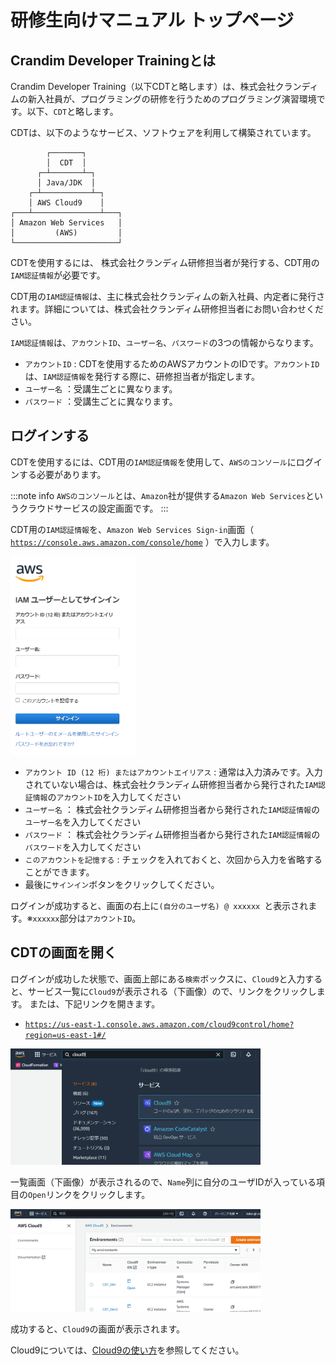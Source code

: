 # 研修生向けマニュアル トップページ

## Crandim Developer Trainingとは

Crandim Developer Training（以下CDTと略します）は、株式会社クランディムの新入社員が、プログラミングの研修を行うためのプログラミング演習環境です。以下、`CDT`と略します。

CDTは、以下のようなサービス、ソフトウェアを利用して構築されています。

```
        ┌───────┐
        │  CDT  │
      ┌─┴───────┴─┐
      │ Java/JDK  │
    ┌─┴───────────┴─┐
    │ AWS Cloud9    │
┌───┴───────────────┴───┐
│ Amazon Web Services   │
│         (AWS)         │
└───────────────────────┘
```

CDTを使用するには、 株式会社クランディム研修担当者が発行する、CDT用の`IAM認証情報`が必要です。

CDT用の`IAM認証情報`は、主に株式会社クランディムの新入社員、内定者に発行されます。詳細については、株式会社クランディム研修担当者にお問い合わせください。

`IAM認証情報`は、`アカウントID`、`ユーザー名`、`パスワード`の3つの情報からなります。

* `アカウントID` : CDTを使用するためのAWSアカウントのIDです。`アカウントID`は、`IAM認証情報`を発行する際に、研修担当者が指定します。
* `ユーザー名` ：受講生ごとに異なります。
* `パスワード` ：受講生ごとに異なります。

## ログインする

CDTを使用するには、CDT用の`IAM認証情報`を使用して、`AWSのコンソール`にログインする必要があります。

:::note info
`AWSのコンソール`とは、`Amazon`社が提供する`Amazon Web Services`というクラウドサービスの設定画面です。
:::

CDT用の`IAM認証情報`を、`Amazon Web Services Sign-in`画面（ [`https://console.aws.amazon.com/console/home`](https://console.aws.amazon.com/console/home) ）で入力します。

<img width="200" src="img/aws-sign-in.png"/>

* `アカウント ID (12 桁) またはアカウントエイリアス` : 通常は入力済みです。入力されていない場合は、株式会社クランディム研修担当者から発行された`IAM認証情報`の`アカウントID`を入力してください
* `ユーザー名` ： 株式会社クランディム研修担当者から発行された`IAM認証情報`の`ユーザー名`を入力してください
* `パスワード` ： 株式会社クランディム研修担当者から発行された`IAM認証情報`の`パスワード`を入力してください
* `このアカウントを記憶する` : チェックを入れておくと、次回から入力を省略することができます。
* 最後に`サインイン`ボタンをクリックしてください。

ログインが成功すると、画面の右上に`(自分のユーザ名) @ xxxxxx `と表示されます。※`xxxxxx`部分は`アカウントID`。

## CDTの画面を開く

ログインが成功した状態で、画面上部にある`検索`ボックスに、`Cloud9`と入力すると、サービス一覧に`Cloud9`が表示される（下画像）ので、リンクをクリックします。 または、下記リンクを開きます。
* [`https://us-east-1.console.aws.amazon.com/cloud9control/home?region=us-east-1#/`](https://us-east-1.console.aws.amazon.com/cloud9control/home?region=us-east-1#/)

<img width="400" src="img/awsconsole-search-cloud9.png"/>

一覧画面（下画像）が表示されるので、`Name`列に自分のユーザIDが入っている項目の`Open`リンクをクリックします。

<img width="400" src="img/awsconsole-cloud9-environment-list.png"/>

成功すると、`Cloud9`の画面が表示されます。

Cloud9については、[Cloud9の使い方](./cloud9/)を参照してください。